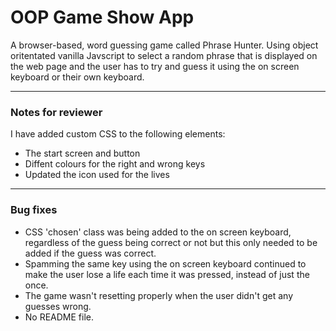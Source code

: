 # OOP Game Show App

A browser-based, word guessing game called Phrase Hunter. Using object oritentated vanilla Javscript to select a random phrase that is displayed on the web page and the user has to try and guess it using the on screen keyboard or their own keyboard. 

---
### Notes for reviewer
I have added custom CSS to the following elements:
* The start screen and button
* Diffent colours for the right and wrong keys
* Updated the icon used for the lives

---

### Bug fixes
* CSS 'chosen' class was being added to the on screen keyboard, regardless of the guess being correct or not but this only needed to be added if the guess was correct.
* Spamming the same key using the on screen keyboard continued to make the user lose a life each time it was pressed, instead of just the once.
* The game wasn't resetting properly when the user didn't get any guesses wrong.
* No README file.